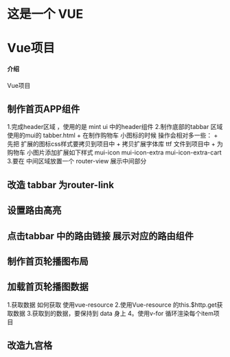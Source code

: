 # 这是一个 VUE

# Vue项目

#### 介绍
Vue项目



## 制作首页APP组件
1.完成header区域 ，使用的是 mint ui 中的header组件
2.制作底部的tabbar 区域 使用的mui的 tabber.html
    + 在制作购物车 小图标的时候 操作会相对多一些：
    + 先把 扩展的图标css样式要拷贝到项目中
    + 拷贝扩展字体库 ttf 文件到项目中
    + 为购物车 小图片添加扩展如下样式 mui-icon mui-icon-extra mui-icon-extra-cart
3.要在 中间区域放置一个 router-view 展示中间部分 



## 改造 tabbar 为router-link

## 设置路由高亮

## 点击tabbar 中的路由链接 展示对应的路由组件

## 制作首页轮播图布局

## 加载首页轮播图数据
1.获取数据  如何获取 使用vue-resource
2.使用Vue-resource 的this.$http.get获取数据
3.获取到的数据，要保持到 data 身上
4。使用v-for 循环渲染每个item项目

## 改造九宫格